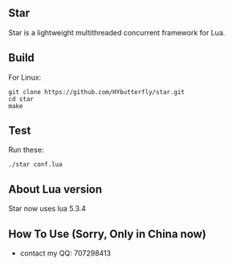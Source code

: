## Star

Star is a lightweight multithreaded concurrent framework for Lua.

## Build

For Linux:

```
git clone https://github.com/HYbutterfly/star.git
cd star
make
```

## Test

Run these:

```
./star conf.lua
```

## About Lua version

Star now uses lua 5.3.4

## How To Use (Sorry, Only in China now)

* contact my QQ: 707298413